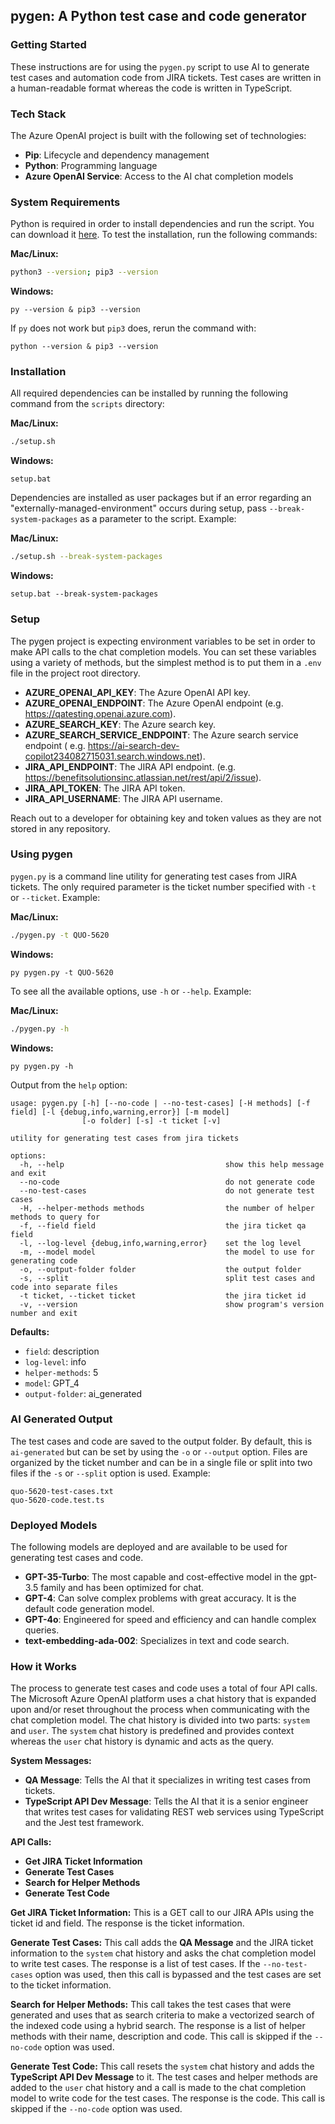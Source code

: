 ## pygen: A Python test case and code generator

### Getting Started

These instructions are for using the `pygen.py` script to use AI to generate test cases and automation code from JIRA
tickets. Test cases are written in a human-readable format whereas the code is written in TypeScript.

### Tech Stack

The Azure OpenAI project is built with the following set of technologies:

* **Pip**: Lifecycle and dependency management
* **Python**: Programming language
* **Azure OpenAI Service**: Access to the AI chat completion models

### System Requirements

Python is required in order to install dependencies and run the script. You can download
it [here](https://www.python.org/downloads/). To test the installation, run the following commands:

**Mac/Linux:**

```bash
python3 --version; pip3 --version
```

**Windows:**

```
py --version & pip3 --version
```

If `py` does not work but `pip3` does, rerun the command with:

```
python --version & pip3 --version
```

### Installation

All required dependencies can be installed by running the following command from the `scripts` directory:

**Mac/Linux:**

```bash
./setup.sh
```

**Windows:**

```
setup.bat
```

Dependencies are installed as user packages but if an error regarding an "externally-managed-environment" occurs during
setup, pass `--break-system-packages` as a parameter to the script. Example:

**Mac/Linux:**

```bash
./setup.sh --break-system-packages
```

**Windows:**

```
setup.bat --break-system-packages
```

### Setup

The pygen project is expecting environment variables to be set in order to make API calls to the chat completion models.
You can set these variables using a variety of methods, but the simplest method is to put them in a `.env` file in the
project root directory.

* **AZURE_OPENAI_API_KEY**: The Azure OpenAI API key.
* **AZURE_OPENAI_ENDPOINT**: The Azure OpenAI endpoint (e.g. https://qatesting.openai.azure.com).
* **AZURE_SEARCH_KEY**: The Azure search key.
* **AZURE_SEARCH_SERVICE_ENDPOINT**: The Azure search service endpoint (
  e.g. https://ai-search-dev-copilot234082715031.search.windows.net).
* **JIRA_API_ENDPOINT**: The JIRA API endpoint. (e.g. https://benefitsolutionsinc.atlassian.net/rest/api/2/issue).
* **JIRA_API_TOKEN**: The JIRA API token.
* **JIRA_API_USERNAME**: The JIRA API username.

Reach out to a developer for obtaining key and token values as they are not stored in any repository.

### Using pygen

`pygen.py` is a command line utility for generating test cases from JIRA tickets. The only required parameter is the
ticket number specified with `-t` or `--ticket`. Example:

**Mac/Linux:**

```bash
./pygen.py -t QUO-5620
```

**Windows:**

```
py pygen.py -t QUO-5620
```

To see all the available options, use `-h` or `--help`. Example:

**Mac/Linux:**

```bash
./pygen.py -h
```

**Windows:**

```
py pygen.py -h
```

Output from the `help` option:

```
usage: pygen.py [-h] [--no-code | --no-test-cases] [-H methods] [-f field] [-l {debug,info,warning,error}] [-m model]
                [-o folder] [-s] -t ticket [-v]

utility for generating test cases from jira tickets

options:
  -h, --help                                    show this help message and exit
  --no-code                                     do not generate code
  --no-test-cases                               do not generate test cases
  -H, --helper-methods methods                  the number of helper methods to query for
  -f, --field field                             the jira ticket qa field
  -l, --log-level {debug,info,warning,error}    set the log level
  -m, --model model                             the model to use for generating code
  -o, --output-folder folder                    the output folder
  -s, --split                                   split test cases and code into separate files
  -t ticket, --ticket ticket                    the jira ticket id
  -v, --version                                 show program's version number and exit
```

**Defaults:**

* `field`: description
* `log-level`: info
* `helper-methods`: 5
* `model`: GPT_4
* `output-folder`: ai_generated

### AI Generated Output

The test cases and code are saved to the output folder. By default, this is `ai-generated` but can be set by using the
`-o` or `--output` option. Files are organized by the ticket number and can be in a single file or split into two files
if the `-s` or `--split` option is used. Example:

```
quo-5620-test-cases.txt
quo-5620-code.test.ts
```

### Deployed Models

The following models are deployed and are available to be used for generating test cases and code.

* **GPT-35-Turbo**: The most capable and cost-effective model in the gpt-3.5 family and has been optimized for chat.
* **GPT-4**: Can solve complex problems with great accuracy. It is the default code generation model.
* **GPT-4o**: Engineered for speed and efficiency and can handle complex queries.
* **text-embedding-ada-002**: Specializes in text and code search.

### How it Works

The process to generate test cases and code uses a total of four API calls. The Microsoft Azure OpenAI platform
uses a chat history that is expanded upon and/or reset throughout the process when communicating with the chat
completion model. The chat history is divided into two parts: `system` and `user`. The `system` chat history is
predefined and provides context whereas the `user` chat history is dynamic and acts as the query.

**System Messages:**

* **QA Message**: Tells the AI that it specializes in writing test cases from tickets.
* **TypeScript API Dev Message**: Tells the AI that it is a senior engineer that writes test cases for validating REST
  web services using TypeScript and the Jest test framework.

**API Calls:**

* **Get JIRA Ticket Information**
* **Generate Test Cases**
* **Search for Helper Methods**
* **Generate Test Code**

**Get JIRA Ticket Information:**
This is a GET call to our JIRA APIs using the ticket id and field. The response is the ticket information.

**Generate Test Cases:**
This call adds the **QA Message** and the JIRA ticket information to the `system` chat history and asks the chat
completion model to write test cases. The response is a list of test cases. If the `--no-test-cases` option was used,
then this call is bypassed and the test cases are set to the ticket information.

**Search for Helper Methods:**
This call takes the test cases that were generated and uses that as search criteria to make a vectorized search of the
indexed code using a hybrid search. The response is a list of helper methods with their name, description and code. This
call is skipped if the `--no-code` option was used.

**Generate Test Code:**
This call resets the `system` chat history and adds the **TypeScript API Dev Message** to it. The test cases and helper
methods are added to the `user` chat history and a call is made to the chat completion model to write code for the test
cases. The response is the code. This call is skipped if the `--no-code` option was used.
